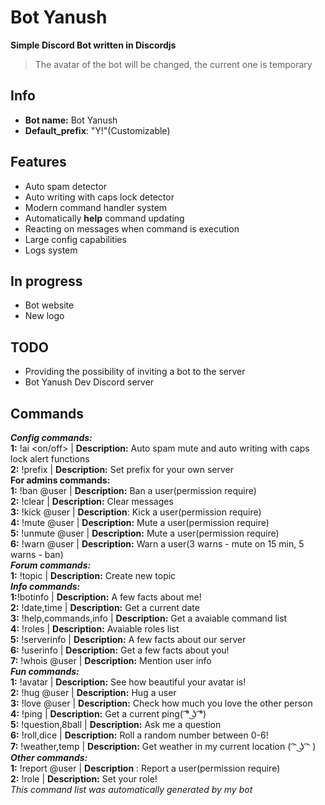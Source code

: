 # Bot Yanush
**Simple Discord Bot written in Discordjs**
> The avatar of the bot will be changed, the current one is temporary

## Info
- **Bot name:** Bot Yanush
- **Default_prefix**: "Y!"(Customizable)

## Features
- Auto spam detector
- Auto writing with caps lock detector
- Modern command handler system 
- Automatically **help** command updating
- Reacting on messages when command is execution
- Large config capabilities
- Logs system

## In progress
- Bot website
- New logo 

## TODO
- Providing the possibility of inviting a bot to the server
- Bot Yanush Dev Discord server

## Commands
***Config commands:*** <br />
**1:** !ai <on/off> | **Description:**  Auto spam mute and auto writing with caps lock alert functions<br />
**2:** !prefix <prefix to set> | **Description:**  Set prefix for your own server <br />
**For admins commands:**<br />
**1:** !ban @user <reason> | **Description:**  Ban a user(permission require) <br />
**2:** !clear <how much message to clear> | **Description:**  Clear messages <br />
**3:** !kick @user <reason> | **Description**:  Kick a user(permission require) <br />
**4:** !mute @user <time in sec> <reason> | **Description:**  Mute a user(permission require) <br />
**5:** !unmute @user <reason> | **Description:**  Mute a user(permission require) <br />
**6:** !warn @user <reason> | **Description:**  Warn a user(3 warns - mute on 15 min, 5 warns - ban)<br />
***Forum commands:***<br />
**1:** !topic <topic content> | **Description:**  Create new topic <br />
***Info commands:***<br />
**1:**!botinfo | **Description:**  A few facts about me! <br />
**2:** !date,time | **Description:**  Get a current date <br />
**3:** !help,commands,info | **Description:**  Get a avaiable command list<br />
**4:** !roles | **Description:**  Avaiable roles list <br />
**5:** !serverinfo | **Description:**  A few facts about our server <br />
**6:** !userinfo | **Description:**  Get a few facts about you! <br />
**7:** !whois @user | **Description:**  Mention user info <br />
***Fun commands:***<br />
**1:** !avatar | **Description:**  See how beautiful your avatar is! <br />
**2:** !hug @user | **Description:**  Hug a user <br />
**3:** !love @user | **Description:**  Check how much you love the other person<br />
**4:** !ping | **Description:**  Get a current ping( ͡° ͜ʖ ͡°)<br />
**5:** !question,8ball <question content> | **Description:**   Ask me a question <br />
**6:** !roll,dice | **Description:**   Roll a random number between 0-6! <br />
**7:** !weather,temp | **Description:**   Get weather in my current location ( ͡ᵔ ͜ʖ ͡ᵔ ) <br />
***Other commands:***<br />
**1:** !report @user <reason> | **Description** :  Report a user(permission require) <br />
**2:** !role <role> | **Description:**  Set your role!<br />
*This command list was automatically generated by my bot*



